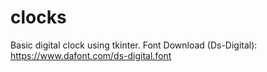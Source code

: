 # clocks
Basic digital clock using tkinter. 
Font Download (Ds-Digital): https://www.dafont.com/ds-digital.font
